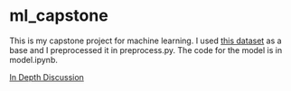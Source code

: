 # ml_capstone
This is my capstone project for machine learning. I used [this dataset](https://www.kaggle.com/datasets/tsaustin/us-historical-stock-prices-with-earnings-data) as a base and I preprocessed it in preprocess.py. The code for the model is in model.ipynb.

[In Depth Discussion](Capstone%20Paper.pdf)

